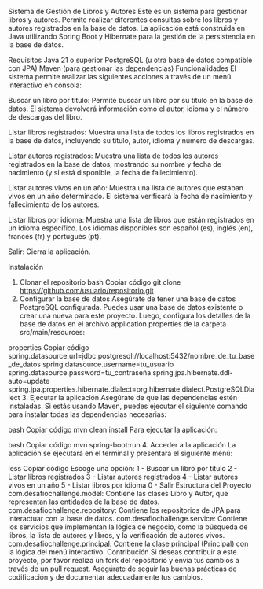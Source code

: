 Sistema de Gestión de Libros y Autores
Este es un sistema para gestionar libros y autores. Permite realizar diferentes consultas sobre los libros y autores registrados en la base de datos. La aplicación está construida en Java utilizando Spring Boot y Hibernate para la gestión de la persistencia en la base de datos.

Requisitos
Java 21 o superior
PostgreSQL (u otra base de datos compatible con JPA)
Maven (para gestionar las dependencias)
Funcionalidades
El sistema permite realizar las siguientes acciones a través de un menú interactivo en consola:

Buscar un libro por título: Permite buscar un libro por su título en la base de datos. El sistema devolverá información como el autor, idioma y el número de descargas del libro.

Listar libros registrados: Muestra una lista de todos los libros registrados en la base de datos, incluyendo su título, autor, idioma y número de descargas.

Listar autores registrados: Muestra una lista de todos los autores registrados en la base de datos, mostrando su nombre y fecha de nacimiento (y si está disponible, la fecha de fallecimiento).

Listar autores vivos en un año: Muestra una lista de autores que estaban vivos en un año determinado. El sistema verificará la fecha de nacimiento y fallecimiento de los autores.

Listar libros por idioma: Muestra una lista de libros que están registrados en un idioma específico. Los idiomas disponibles son español (es), inglés (en), francés (fr) y portugués (pt).

Salir: Cierra la aplicación.

Instalación
1. Clonar el repositorio
bash
Copiar código
git clone https://github.com/usuario/repositorio.git
2. Configurar la base de datos
Asegúrate de tener una base de datos PostgreSQL configurada. Puedes usar una base de datos existente o crear una nueva para este proyecto. Luego, configura los detalles de la base de datos en el archivo application.properties de la carpeta src/main/resources:

properties
Copiar código
spring.datasource.url=jdbc:postgresql://localhost:5432/nombre_de_tu_base_de_datos
spring.datasource.username=tu_usuario
spring.datasource.password=tu_contraseña
spring.jpa.hibernate.ddl-auto=update
spring.jpa.properties.hibernate.dialect=org.hibernate.dialect.PostgreSQLDialect
3. Ejecutar la aplicación
Asegúrate de que las dependencias estén instaladas. Si estás usando Maven, puedes ejecutar el siguiente comando para instalar todas las dependencias necesarias:

bash
Copiar código
mvn clean install
Para ejecutar la aplicación:

bash
Copiar código
mvn spring-boot:run
4. Acceder a la aplicación
La aplicación se ejecutará en el terminal y presentará el siguiente menú:

less
Copiar código
Escoge una opción:
1 - Buscar un libro por título
2 - Listar libros registrados
3 - Listar autores registrados
4 - Listar autores vivos en un año
5 - Listar libros por idioma
0 - Salir
Estructura del Proyecto
com.desafiochallenge.model: Contiene las clases Libro y Autor, que representan las entidades de la base de datos.
com.desafiochallenge.repository: Contiene los repositorios de JPA para interactuar con la base de datos.
com.desafiochallenge.service: Contiene los servicios que implementan la lógica de negocio, como la búsqueda de libros, la lista de autores y libros, y la verificación de autores vivos.
com.desafiochallenge.principal: Contiene la clase principal (Principal) con la lógica del menú interactivo.
Contribución
Si deseas contribuir a este proyecto, por favor realiza un fork del repositorio y envía tus cambios a través de un pull request. Asegúrate de seguir las buenas prácticas de codificación y de documentar adecuadamente tus cambios.
